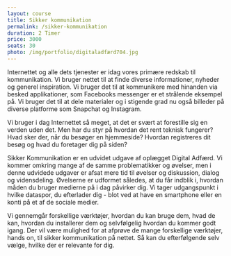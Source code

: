 ```yaml
---
layout: course
title: Sikker kommunikation
permalink: /sikker-kommunikation
duration: 2 Timer
price: 3000
seats: 30
photo: /img/portfolio/digitaladfærd704.jpg
---
```

Internettet og alle dets tjenester er idag vores primære redskab til kommunikation. Vi bruger nettet til at finde diverse informationer, nyheder og generel inspiration. Vi bruger det til at kommunikere med hinanden via besked applikationer, som Facebooks messenger er et strålende eksempel på. Vi bruger det til at dele materialer og i stigende grad nu også billeder på diverse platforme som Snapchat og Instagram. 

Vi bruger i dag Internettet så meget, at det er svært at forestille sig en verden uden det. Men har du styr på hvordan det rent teknisk fungerer? Hvad sker der, når du besøger en hjemmeside? Hvordan registreres dit besøg og hvad du foretager dig på siden? 

Sikker Kommunikation er en udvidet udgave af oplægget Digital Adfærd. Vi kommer omkring mange af de samme problematikker og øvelser, men i denne udvidede udgaver er afsat mere tid til øvelser og diskussion, dialog og vidensdeling. 
Øvelserne er udformet således, at du får indblik i, hvordan måden du bruger medierne på i dag påvirker dig. Vi tager udgangspunkt i hvilke dataspor, du efterlader dig - blot ved at have en smartphone eller en konti på et af de sociale medier. 

Vi gennemgår forskellige værktøjer, hvordan du kan bruge dem, hvad de kan, hvordan du installerer dem og selvfølgelig hvordan du kommer godt igang. Der vil være mulighed for at afprøve de mange forskellige værktøjer, hands on, til sikker kommunikation på nettet. Så kan du efterfølgende selv vælge, hvilke der er relevante for dig.
